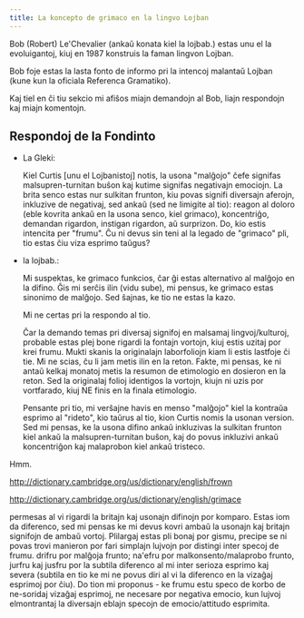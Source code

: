 ```yaml
---
title: La koncepto de grimaco en la lingvo Lojban
---
```


<div class="lojbo simple_blockquotes"></div>

Bob (Robert) Le'Chevalier (ankaŭ konata kiel la lojbab.) estas unu el la evoluigantoj, kiuj en 1987 konstruis la faman lingvon Lojban.

Bob foje estas la lasta fonto de informo pri la intencoj malantaŭ Lojban (kune kun la oficiala Referenca Gramatiko).

Kaj tiel en ĉi tiu sekcio mi afiŝos miajn demandojn al Bob, liajn respondojn kaj miajn komentojn.

## Respondoj de la Fondinto
* La Gleki:

	Kiel Curtis [unu el Lojbanistoj] notis, la usona "malĝojo" ĉefe signifas malsupren-turnitan buŝon kaj kutime signifas negativajn emociojn. La brita senco estas nur sulkitan frunton, kiu povas signifi diversajn aferojn, inkluzive de negativaj, sed ankaŭ (sed ne limigite al tio): reagon al doloro (eble kovrita ankaŭ en la usona senco, kiel grimaco), koncentriĝo, demandan rigardon, instigan rigardon, aŭ surprizon. Do, kio estis intencita per "frumu". Ĉu ni devus sin teni al la legado de "grimaco" pli, tio estas ĉiu viza esprimo taŭgus?
* la lojbab.:

	Mi suspektas, ke grimaco funkcios, ĉar ĝi estas alternativo al malĝojo en la difino. Ĝis mi serĉis ilin (vidu sube), mi pensus, ke grimaco estas sinonimo de malĝojo. Sed ŝajnas, ke tio ne estas la kazo.
	
	Mi ne certas pri la respondo al tio.
	
	Ĉar la demando temas pri diversaj signifoj en malsamaj lingvoj/kulturoj, probable estas plej bone rigardi la fontajn vortojn, kiuj estis uzitaj por krei frumu. Mukti skanis la originalajn laborfoliojn kiam li estis lastfoje ĉi tie. Mi ne scias, ĉu li jam metis ilin en la reton. Fakte, mi pensas, ke ni antaŭ kelkaj monatoj metis la resumon de etimologio en dosieron en la reton. Sed la originalaj folioj identigos la vortojn, kiujn ni uzis por vortfarado, kiuj NE finis en la finala etimologio.
	
	Pensante pri tio, mi verŝajne havis en menso "malĝojo" kiel la kontraŭa esprimo al "rideto", kio taŭrus al tio, kion Curtis nomis la usonan version. Sed mi pensas, ke la usona difino ankaŭ inkluzivas la sulkitan frunton kiel ankaŭ la malsupren-turnitan buŝon, kaj do povus inkluzivi ankaŭ koncentriĝon kaj malaprobon kiel ankaŭ tristeco.

Hmm.

http://dictionary.cambridge.org/us/dictionary/english/frown

http://dictionary.cambridge.org/us/dictionary/english/grimace

permesas al vi rigardi la britajn kaj usonajn difinojn por komparo. Estas iom da diferenco, sed mi pensas ke mi devus kovri ambaŭ la usonajn kaj britajn signifojn de ambaŭ vortoj.
Plilargaj estas pli bonaj por gismu, precipe se ni povas trovi manieron por fari simplajn lujvojn por distingi inter specoj de frumu. drifru por malĝoja frunto; na'efru por malkonsento/malaprobo frunto, jurfru kaj jusfru por la subtila diferenco al mi inter serioza esprimo kaj severa (subtila en tio ke mi ne povus diri al vi la diferenco en la vizaĝaj esprimoj por ĉiu). Do tion mi proponus - ke frumu estu speco de korbo de ne-soridaj vizaĝaj esprimoj, ne necesare por negativa emocio, kun lujvoj elmontrantaj la diversajn eblajn specojn de emocio/attitudo esprimita.

